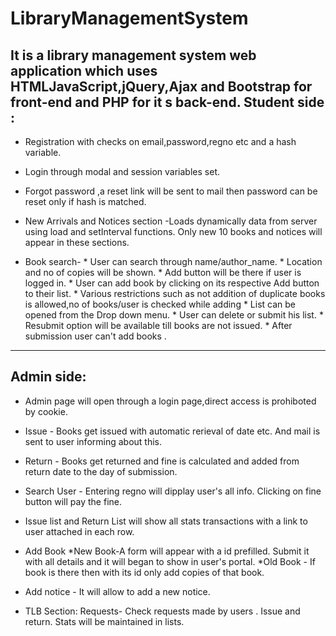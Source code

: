 # LibraryManagementSystem
It is a library management system web application which uses HTMLJavaScript,jQuery,Ajax and Bootstrap for front-end and PHP for it s back-end. 
Student side :
--------------
 * Registration with checks on email,password,regno etc and a hash variable.
 
 * Login through modal and session variables set.
 
 * Forgot password ,a reset link will be sent to mail then password can be reset only if hash is matched.
 
 * New Arrivals and Notices section -Loads dynamically data from server using load and setInterval functions.
   Only new 10 books and notices will appear in these sections.

 * Book search- 
        * User can search through name/author_name.
        * Location and no of copies will be shown.
        * Add button will be there if user is logged in.
        * User can add book by clicking on its respective Add button to their list.
        * Various restrictions such as not addition of duplicate books is allowed,no of books/user is checked while adding
        * List can be opened from the Drop down menu.
        * User can delete or submit his list.
        * Resubmit option will be available till books are not issued.
        * After submission user can't add books .
__________________________________________________________________________________________________________________________
 

 Admin side:
 -----------

 * Admin page will open through a login page,direct access is prohiboted by cookie.
 
 * Issue - Books get issued with automatic rerieval of date etc. And mail is sent to user informing about this.
 
 * Return - Books get returned and fine is calculated and added from return date to the day of submission.
 
 * Search User - Entering regno will dipplay user's all info. Clicking on fine button will pay the fine.
 
 * Issue list and Return List will show all stats transactions with a link to user attached in each row.
 
 * Add Book
      *New Book-A form will appear with a id prefilled. Submit it with all details and it will began to show in user's    portal.
      *Old Book - If book is there then with its id only add copies of that book.

* Add notice - It will allow to add a new notice.      

* TLB Section:
     Requests- Check requests made by users .
     Issue and return.
     Stats will be maintained in lists.
